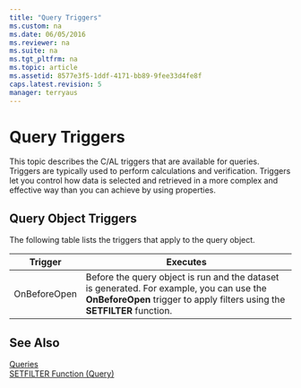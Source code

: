 ```yaml
---
title: "Query Triggers"
ms.custom: na
ms.date: 06/05/2016
ms.reviewer: na
ms.suite: na
ms.tgt_pltfrm: na
ms.topic: article
ms.assetid: 8577e3f5-1ddf-4171-bb89-9fee33d4fe8f
caps.latest.revision: 5
manager: terryaus
---
```

# Query Triggers
This topic describes the C\/AL triggers that are available for queries. Triggers are typically used to perform calculations and verification. Triggers let you control how data is selected and retrieved in a more complex and effective way than you can achieve by using properties.  
  
## Query Object Triggers  
 The following table lists the triggers that apply to the query object.  
  
|Trigger|Executes|  
|-------------|--------------|  
|OnBeforeOpen|Before the query object is run and the dataset is generated. For example, you can use the **OnBeforeOpen** trigger to apply filters using the **SETFILTER** function.|  
  
## See Also  
 [Queries](../dynamics-nav/Queries.md)   
 [SETFILTER Function \(Query\)](../dynamics-nav/SETFILTER-Function--Query-.md)